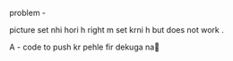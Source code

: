 problem - 

picture set nhi hori h 
right m set krni h but does not work .

A - code to push kr pehle fir dekuga na🤦
